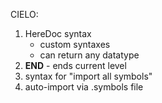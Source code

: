 CIELO:

1. HereDoc syntax
	- custom syntaxes
	- can return any datatype
2. __END__ - ends current level
3. syntax for "import all symbols"
4. auto-import via .symbols file
